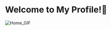 # Welcome to My Profile!👋

![Home_GIF](https://github.com/TanmayZade/TanmayZade/assets/111640050/d5be96d8-88ae-4552-b907-0dab52076e42)

<!--
**TanmayZade/TanmayZade** is a ✨ _special_ ✨ repository because its `README.md` (this file) appears on your GitHub profile.

Here are some ideas to get you started:

- 🔭 I’m currently working on ...
- 🌱 I’m currently learning ...
- 👯 I’m looking to collaborate on ...
- 🤔 I’m looking for help with ...
- 💬 Ask me about ...
- 📫 How to reach me: ...
- 😄 Pronouns: ...
- ⚡ Fun fact: ...
-->
